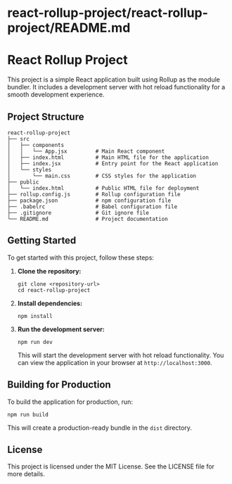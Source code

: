 # react-rollup-project/react-rollup-project/README.md

# React Rollup Project

This project is a simple React application built using Rollup as the module bundler. It includes a development server with hot reload functionality for a smooth development experience.

## Project Structure

```
react-rollup-project
├── src
│   ├── components
│   │   └── App.jsx         # Main React component
│   ├── index.html          # Main HTML file for the application
│   ├── index.jsx           # Entry point for the React application
│   └── styles
│       └── main.css        # CSS styles for the application
├── public
│   └── index.html          # Public HTML file for deployment
├── rollup.config.js        # Rollup configuration file
├── package.json            # npm configuration file
├── .babelrc                # Babel configuration file
├── .gitignore              # Git ignore file
└── README.md               # Project documentation
```

## Getting Started

To get started with this project, follow these steps:

1. **Clone the repository:**

   ```
   git clone <repository-url>
   cd react-rollup-project
   ```

2. **Install dependencies:**

   ```
   npm install
   ```

3. **Run the development server:**

   ```
   npm run dev
   ```

   This will start the development server with hot reload functionality. You can view the application in your browser at `http://localhost:3000`.

## Building for Production

To build the application for production, run:

```
npm run build
```

This will create a production-ready bundle in the `dist` directory.

## License

This project is licensed under the MIT License. See the LICENSE file for more details.